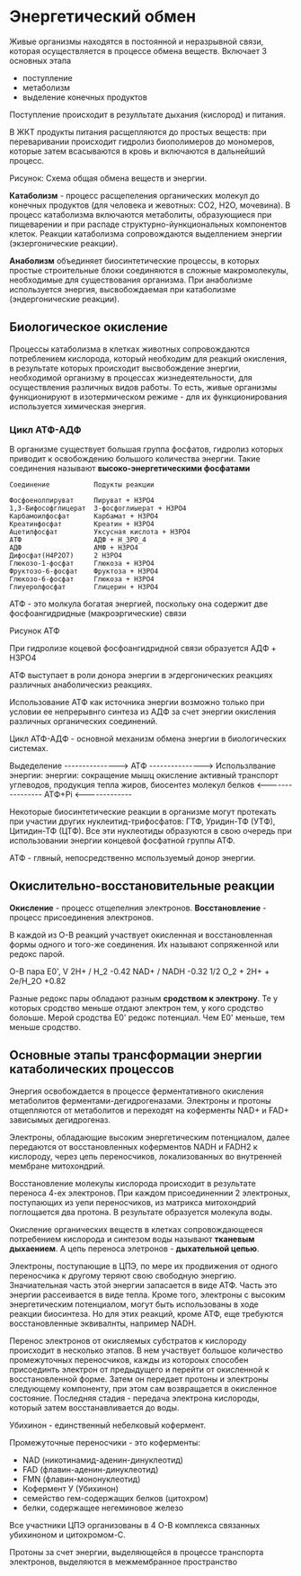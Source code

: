 # Энергетический обмен

Живые организмы находятся в постоянной и неразрывной связи, которая осуществляется в процессе обмена веществ. Включает 3 основных этапа
- поступление
- метаболизм
- выделение конечных продуктов

Поступление происходит в резулльтате дыхания (кислород) и питания.

В ЖКТ продукты питания расщепляются до простых веществ: при переваривании происходит гидролиз биополимеров до мономеров, которые затем всасываются в кровь и включаются в дальнейший процесс.


Рисунок: Схема общая обмена веществ и энергии.

**Катаболизм** - процесс расщепеления органических молекул до конечных продуктов (для человека и жевотных: CO2, H2O, мочевина). В процесс катаболизма включаются метаболиты, образующиеся при пищеварении и при распаде структурно-йункциональных компонентов клеток. Реакции катаболизма сопровождаются выделлением энергии (экзергонические реакции).

**Анаболизм** объединяет биосинтетические процессы, в которых простые строительные блоки соединяются в сложные макромолекулы, необходимые для существования организма. При анаболизме используется энергия, высвобождаемая при катаболизме (эндергонические реакции).

## Биологическое окисление

Процессы катаболизма в клетках животных сопровождаются потреблением кислорода, который необходим для реакций окисления, в результате которых происходит высвобождение энергии, необходимой организму в процессах жизнедеятельности, для осуществления различных видов работы. То есть, живые организмы функционируют в изотермическом режиме - для их функционирования используется химическая энергия.

### Цикл АТФ-АДФ

В организме существует большая группа фосфатов, гидролиз которых приводит к освобождению большого количества энергии. Такие соединения называют **высоко-энергетическими фосфатами**

```
Соединение           Подукты реакции

Фосфоенолпируват     Пируват + H3PO4
1,3-Бифософглицерат  3-фосфоглиыерат + H3PO4
Карбамоилфосфат      Карбамат + H3PO4
Креатинфосфат        Креатин + H3PO4
Ацетилфосфат         Уксусная кислота + H3PO4
АТФ                  АДФ + H_3PO_4
АДФ                  АМФ + H3PO4
Дифосфат(H4P2O7)     2 H3PO4
Глюкозо-1-фосфат     Глюкоза + H3PO4
Фруктозо-6-фосфат    Фруктоза + H3PO4
Глюкозо-6-фосфат     Глюкоза + H3PO4
Глиуеролфосфат       Глицерин + H3PO4
```

АТФ - это молкула богатая энергией, поскольку она содержит две фосфоангидридные (макроэргические) связи

Рисунок АТФ

При гидролизе коцевой фосфоангидридной связи образуется АДФ + H3PO4

АТФ выступает в роли донора энергии в эгдергонических реакциях различных анаболическиз реакциях.

Использование АТФ как источника энергии возможно только при условии ее непрерывнго синтеза из АДФ за счет энергии окисления различных органических соединений.

Цикл АТФ-АДФ - основной механизм обмена энергии в биологических системах.


 Выдеделение ---------------> АТФ ---------------> Использлвание энергии:
 энергии:                                          сокращение мышц
 окисление                                         активный транспорт
 углеводов,                                        продукция тепла
 жиров,                                            биосентез молекул
 белков    <---------------- АТФ+Pi <-------------



Некоторые биосинтетические реакции в организме могут протекать при участии других нуклеитид-трифосфатов:
ГТФ, Уридин-ТФ (УТФ), Цитидин-ТФ (ЦТФ). Все эти нуклеотиды образуются в свою очередь при использовании энергии концевой фосфатной группы АТФ.

АТФ - глвный, непосредственно мспользуемый донор энергии.


## Окислительно-восстановительные реакции

**Окисление** - процесс отщепелния электронов.
**Восстановление** - процесс присоединения электронов.

В каждой из О-В реакций участвует окисленная и восстановленная формы одного и того-же соединения. Их называют сопряженной или редокс парой.

 О-В пара                 Е0', V
 2H+ / H_2                 -0.42
 NAD+ / NADH               -0.32
 1/2 O_2 + 2H+ + 2e/H_2O   +0.82

Разные редокс пары обладают разным **сродством к электрону**. Те у которых сродство меньше отдают электрон тем, у кого сродство болоьше. Мерой сродства Е0' редокс потенциал. Чем Е0' меньше, тем меньше сродство.


## Основные этапы трансформации энергии катаболических процессов

Энергия освобождается в процессе ферментативного окисления метаболитов ферментами-дегидрогеназами. Электроны и протоны отщепляются от метаболитов и переходят на коферменты NAD+ и FAD+ зависымых дегидрогеназ.

Электроны, обладающие высоким энергетическим потенциалом, далее передаются от восстановленных коферментов NADH и FADH2 к кислороду, через цепь переносчиков, локализованных во внутренней мембране митохондрий.

Восстановление молекулы кислорода происходит в результате переноса 4-ех электронов. При каждом присоединеннии 2 электроных, поступающих из уепи переносчиков, из матрикса митохондрий поглощается два протона. В результате образуется молекула воды.

Окисление органических веществ в клетках сопровождающееся потребением кислорода и синтезом воды называют **тканевым дыхаением**. А цепь переноса элетронов - **дыхательной цепью**.

Электроны, поступающие в ЦПЭ, по мере их продвижения от одного переносчика к другому теряют свою свободную энергию. Значиательная часть этой энергии запасается в виде АТФ. Часть это энергии рассеивается в виде тепла. Кроме того, электроны с высоким энергетическим потенциалом, могут быть использованы в  ходе реакции биосинтеза. Но для этих реакций, кроме АТФ, еще требуются восстановленные эквивалнты, например NADH.

Перенос электронов от окисляемых субстратов к кислороду происходит в несколько этапов. В нем участвует большое количество промежуточных переносчиков, кажды из котороых способен присоединть электрон от предыдущего и перейти от окисленной к восстановленной форме. Затем он передает протоны и электроны следующему компоненту, при этом сам возвращается в окисленное состояние. Последняя стадия - передача электрона кислороды, который затем восстанавливается до воды.

Убихинон - единственный небелковый кофермент.

Промежуточные переносчики - это коферменты:
- NAD (никотинамид-аденин-динуклеотид)
- FAD (флавин-аденин-динуклеотид)
- FMN (флавин-мононуклеотид)
- Кофермент У (Убихинон)
- семейство гем-содержащих белков (цитохром)
- белки, содержащее негеминовое железо

Все участники ЦПЭ организованы в 4 О-В комплекса связанных убихиноном и цитохромом-C.

Протоны за счет энергии, выделяющейся в процессе транспорта электронов, выделяются в межмембранное пространство










